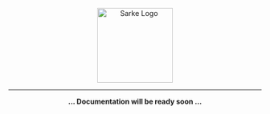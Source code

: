 <p align="center">
 <img width="150" src="https://github.com/theiskaa/sarke/assets/59066341/ff768c59-6af1-48c2-8820-8703b78f1038" alt="Sarke Logo">
</p>

---

<p align="center">
  <b>
     ... Documentation will be ready soon ...
  </b>
</p>
